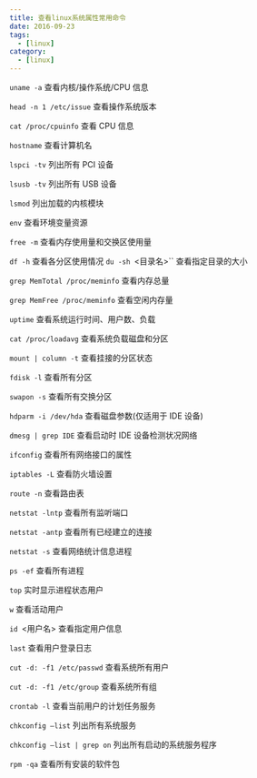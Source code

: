 ```yaml
---
title: 查看linux系统属性常用命令
date: 2016-09-23
tags:
  - [linux]
category: 
  - [linux]
---
```


`uname -a`
查看内核/操作系统/CPU 信息

`head -n 1 /etc/issue`
查看操作系统版本

`cat /proc/cpuinfo`
查看 CPU 信息

`hostname`
查看计算机名

`lspci -tv`
列出所有 PCI 设备

`lsusb -tv`
列出所有 USB 设备
<!--more-->

`lsmod`
列出加载的内核模块

`env`
查看环境变量资源

`free -m`
查看内存使用量和交换区使用量

`df -h`
查看各分区使用情况
`du -sh `<目录名>``
查看指定目录的大小

`grep MemTotal /proc/meminfo`
查看内存总量

`grep MemFree /proc/meminfo`
查看空闲内存量

`uptime`
查看系统运行时间、用户数、负载

`cat /proc/loadavg`
查看系统负载磁盘和分区

`mount | column -t`
查看挂接的分区状态

`fdisk -l`
查看所有分区

`swapon -s`
查看所有交换分区

`hdparm -i /dev/hda`
查看磁盘参数(仅适用于 IDE 设备)

`dmesg | grep IDE`
查看启动时 IDE 设备检测状况网络

`ifconfig`
查看所有网络接口的属性

`iptables -L`
查看防火墙设置

`route -n`
查看路由表

`netstat -lntp`
查看所有监听端口

`netstat -antp`
查看所有已经建立的连接

`netstat -s`
查看网络统计信息进程

`ps -ef`
查看所有进程

`top`
实时显示进程状态用户

`w`
查看活动用户

`id `<用户名>
查看指定用户信息

`last`
查看用户登录日志

`cut -d: -f1 /etc/passwd`
查看系统所有用户

`cut -d: -f1 /etc/group`
查看系统所有组

`crontab -l`
查看当前用户的计划任务服务

`chkconfig –list`
列出所有系统服务

`chkconfig –list | grep on`
列出所有启动的系统服务程序

`rpm -qa`
查看所有安装的软件包
